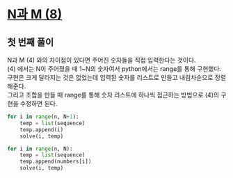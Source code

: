 # [N과 M (8)](https://www.acmicpc.net/problem/15657)

## 첫 번째 풀이

N과 M (4) 와의 차이점이 있다면 주어진 숫자들을 직접 입력한다는 것이다.\
(4) 에서는 N이 주어졌을 때 1~N의 숫자여서 python에서는 range를 통해 구현했다.\
구현은 크게 달라지는 것은 없었는데 입력된 숫자를 리스트로 만들고 내림차순으로 정렬해준다.\
그리고 조합을 만들 때 range를 통해 숫자 리스트에 하나씩 접근하는 방법으로 (4)의 구현을 수정하면 된다.

```python
for i in range(n, N+1):
    temp = list(sequence)
    temp.append(i)
    solve(i, temp)
```

```python
for i in range(n, N):
    temp = list(sequence)
    temp.append(numbers[i])
    solve(i, temp)
```